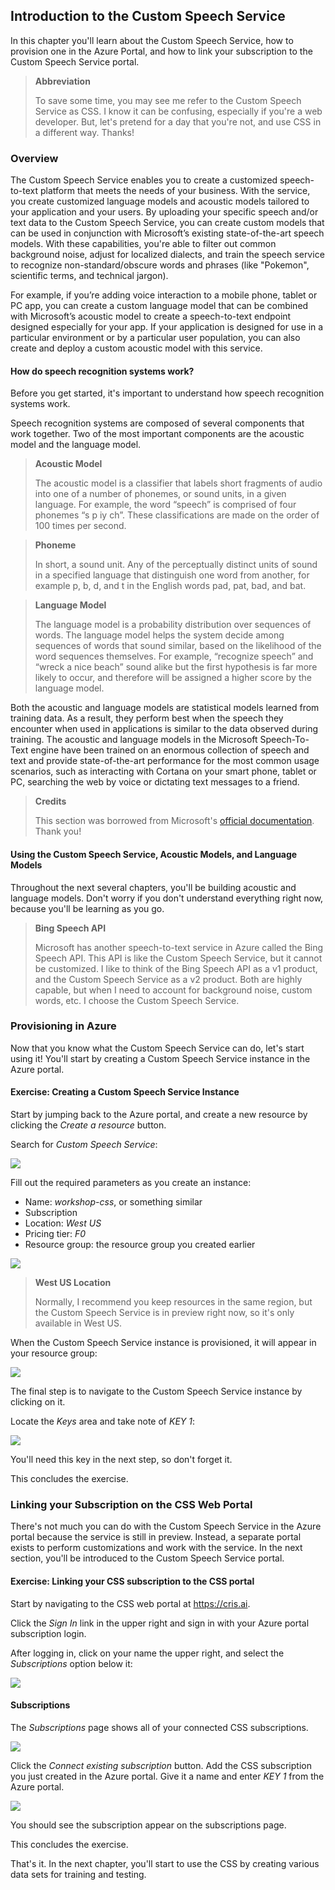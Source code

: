 ## Introduction to the Custom Speech Service

In this chapter you'll learn about the Custom Speech Service, how to provision one in the Azure Portal, and how to link your subscription to the Custom Speech Service portal.

> **Abbreviation** 
>
> To save some time, you may see me refer to the Custom Speech Service as CSS. I know it can be confusing, especially if you're a web developer. But, let's pretend for a day that you're not, and use CSS in a different way. Thanks!

### Overview

The Custom Speech Service enables you to create a customized speech-to-text platform that meets the needs of your business. With the service, you create customized language models and acoustic models tailored to your application and your users. By uploading your specific speech and/or text data to the Custom Speech Service, you can create custom models that can be used in conjunction with Microsoft’s existing state-of-the-art speech models. With these capabilities, you're able to filter out common background noise, adjust for localized dialects, and train the speech service to recognize non-standard/obscure words and phrases (like "Pokemon", scientific terms, and technical jargon).

For example, if you’re adding voice interaction to a mobile phone, tablet or PC app, you can create a custom language model that can be combined with Microsoft’s acoustic model to create a speech-to-text endpoint designed especially for your app. If your application is designed for use in a particular environment or by a particular user population, you can also create and deploy a custom acoustic model with this service.

#### How do speech recognition systems work?

Before you get started, it's important to understand how speech recognition systems work.

Speech recognition systems are composed of several components that work together. Two of the most important components are the acoustic model and the language model.

> **Acoustic Model**
>
> The acoustic model is a classifier that labels short fragments of audio into one of a number of phonemes, or sound units, in a given language. For example, the word “speech” is comprised of four phonemes “s p iy ch”. These classifications are made on the order of 100 times per second.

> **Phoneme**
>
> In short, a sound unit. Any of the perceptually distinct units of sound in a specified language that distinguish one word from another, for example p, b, d, and t in the English words pad, pat, bad, and bat.

> **Language Model**
>
> The language model is a probability distribution over sequences of words. The language model helps the system decide among sequences of words that sound similar, based on the likelihood of the word sequences themselves. For example, “recognize speech” and “wreck a nice beach” sound alike but the first hypothesis is far more likely to occur, and therefore will be assigned a higher score by the language model.

Both the acoustic and language models are statistical models learned from training data. As a result, they perform best when the speech they encounter when used in applications is similar to the data observed during training. The acoustic and language models in the Microsoft Speech-To-Text engine have been trained on an enormous collection of speech and text and provide state-of-the-art performance for the most common usage scenarios, such as interacting with Cortana on your smart phone, tablet or PC, searching the web by voice or dictating text messages to a friend.

> **Credits**
>
> This section was borrowed from Microsoft's [official documentation](https://docs.microsoft.com/en-us/azure/cognitive-services/Custom-Speech-Service/cognitive-services-custom-speech-home#what-is-the-custom-speech-service). Thank you!

#### Using the Custom Speech Service, Acoustic Models, and Language Models

Throughout the next several chapters, you'll be building acoustic and language models. Don't worry if you don't understand everything right now, because you'll be learning as you go.

> **Bing Speech API**
>
> Microsoft has another speech-to-text service in Azure called the Bing Speech API. This API is like the Custom Speech Service, but it cannot be customized. I like to think of the Bing Speech API as a v1 product, and the Custom Speech Service as a v2 product. Both are highly capable, but when I need to account for background noise, custom words, etc. I choose the Custom Speech Service.

### Provisioning in Azure

Now that you know what the Custom Speech Service can do, let's start using it! You'll start by creating a Custom Speech Service instance in the Azure portal. 

<h4 class="exercise-start">
    <b>Exercise</b>: Creating a Custom Speech Service Instance
</h4>

Start by jumping back to the Azure portal, and create a new resource by clicking the *Create a resource* button.

Search for *Custom Speech Service*:

<img src="images/chapter2/css-search.png" class="img-override" />

Fill out the required parameters as you create an instance:
- Name: *workshop-css*, or something similar
- Subscription
- Location: *West US*
- Pricing tier: *F0*
- Resource group: the resource group you created earlier

<img src="images/chapter2/css-create.png" class="img-override" />

> **West US Location**
>
> Normally, I recommend you keep resources in the same region, but the Custom Speech Service is in preview right now, so it's only available in West US.

When the Custom Speech Service instance is provisioned, it will appear in your resource group:

<img src="images/chapter2/css-resource-group.png" class="img-override" />

The final step is to navigate to the Custom Speech Service instance by clicking on it. 

Locate the *Keys* area and take note of *KEY 1*:

<img src="images/chapter2/css-keys.png" class="img-override" />

You'll need this key in the next step, so don't forget it.

This concludes the exercise. 

<div class="exercise-end"></div>

### Linking your Subscription on the CSS Web Portal

There's not much you can do with the Custom Speech Service in the Azure portal because the service is still in preview. Instead, a separate portal exists to perform customizations and work with the service. In the next section, you'll be introduced to the Custom Speech Service portal.

<h4 class="exercise-start">
    <b>Exercise</b>: Linking your CSS subscription to the CSS portal
</h4>

Start by navigating to the CSS web portal at <a href="https://cris.ai" target="_blank">https://cris.ai</a>.

Click the *Sign In* link in the upper right and sign in with your Azure portal subscription login.

After logging in, click on your name the upper right, and select the *Subscriptions* option below it:

<img src="images/chapter2/portal-sub.png" class="img-override" />

#### Subscriptions

The *Subscriptions* page shows all of your connected CSS subscriptions. 

<img src="images/chapter2/portal-sub-page.png" class="img-override" />

Click the *Connect existing subscription* button. Add the CSS subscription you just created in the Azure portal. Give it a name and enter *KEY 1* from the Azure portal.

<img src="images/chapter2/sub-add.png" class="img-override" />

You should see the subscription appear on the subscriptions page.

This concludes the exercise. 

<div class="exercise-end"></div>

That's it. In the next chapter, you'll start to use the CSS by creating various data sets for training and testing.

